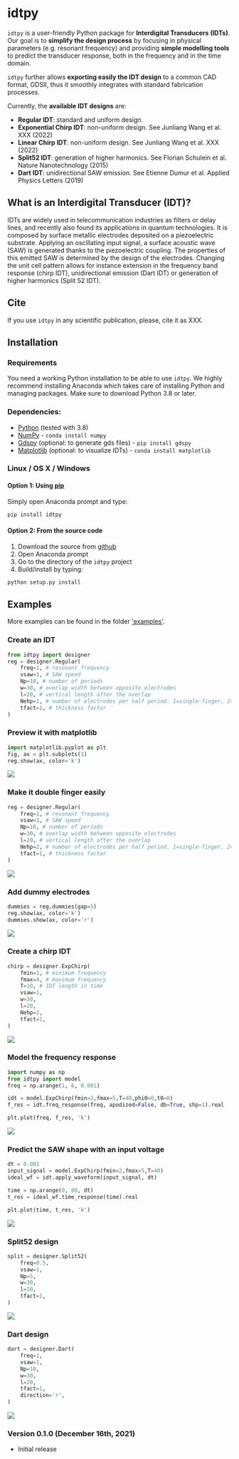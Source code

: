 # idtpy

[comment]: <> ([![BSD-3-Clause]&#40;https://img.shields.io/github/license/nextnanopy/nextnanopy&#41;]&#40;https://opensource.org/licenses/BSD-3-Clause&#41;)

[comment]: <> ([![Downloads]&#40;https://img.shields.io/github/downloads/nextnanopy/nextnanopy/total&#41;]&#40;https://github.com/nextnanopy/nextnanopy/releases&#41;)

`idtpy` is a user-friendly Python package for **Interdigital Transducers (IDTs)**. 
Our goal is to **simplify the design process** by focusing in physical parameters (e.g. resonant frequency) and providing 
**simple modelling tools** to predict the transducer response, both in the frequency and in the time domain.

`idtpy` further allows **exporting easily the IDT design** to a common CAD format, GDSII, thus it smoothly integrates with
standard fabrication processes.

Currently, the **available IDT designs** are:
- **Regular IDT**: standard and uniform design.
- **Exponential Chirp IDT**: non-uniform design. See Junliang Wang et al. XXX (2022)
- **Linear Chirp IDT**: non-uniform design. See Junliang Wang et al. XXX (2022)
- **Split52 IDT**: generation of higher harmonics. See Florian Schulein et al. Nature Nanotechnology (2015)
- **Dart IDT**: unidirectional SAW emission. See Etienne Dumur et al. Applied Physics Letters (2019) 

## What is an Interdigital Transducer (IDT)?
IDTs are widely used in telecommunication industries as filters or delay lines, and recently also found its applications
in quantum technologies.
It is composed by surface metallic electrodes deposited on a piezoelectric substrate.
Applying an oscillating input signal, a surface acoustic wave (SAW) is generated thanks to the piezoelectric coupling.
The properties of this emitted SAW is determined by the design of the electrodes.
Changing the unit cell pattern allows for instance extension in the frequency band response (chirp IDT), 
unidirectional emission (Dart IDT) or generation of higher harmonics (Split 52 IDT).

## Cite
If you use `idtpy` in any scientific publication, please, cite it as XXX.

## Installation
### Requirements

You need a working Python installation to be able to use `idtpy`. 
We highly recommend installing Anaconda which takes care of installing Python and managing packages. 
Make sure to download Python 3.8 or later.

### Dependencies:

* [Python](https://www.python.org/) (tested with 3.8)
* [NumPy](http://numpy.scipy.org/) - `conda install numpy`
* [Gdspy](https://gdspy.readthedocs.io/) (optional: to generate gds files) - `pip install gdspy`
* [Matplotlib](https://matplotlib.org/) (optional: to visualize IDTs) - `conda install matplotlib`

### Linux / OS X / Windows

#### Option 1: Using [pip](https://docs.python.org/3/installing/)

Simply open Anaconda prompt and type:

```sh
pip install idtpy
```

#### Option 2: From the source code

1. Download the source from [github](https://github.com/Junliang-Wang/idtpy)
2. Open Anaconda prompt
3. Go to the directory of the `idtpy` project
4. Build/install by typing:

```sh
python setup.py install
```

## Examples
More examples can be found in the folder ['examples'](https://github.com/Junliang-Wang/idtpy/tree/main/examples).

### Create an IDT
```python
from idtpy import designer
reg = designer.Regular(
    freq=1, # resonant frequency
    vsaw=1, # SAW speed
    Np=10, # number of periods
    w=30, # overlap width between opposite electrodes
    l=20, # vertical length after the overlap
    Nehp=1, # number of electrodes per half period. 1=single-finger, 2=double-finger...
    tfact=1, # thickness factor
)
```

### Preview it with matplotlib
```python
import matplotlib.pyplot as plt
fig, ax = plt.subplots(1)
reg.show(ax, color='k')
```
![](readme_images/fig1_idt.png)
### Make it double finger easily
```python
reg = designer.Regular(
    freq=1, # resonant frequency
    vsaw=1, # SAW speed
    Np=10, # number of periods
    w=30, # overlap width between opposite electrodes
    l=20, # vertical length after the overlap
    Nehp=2, # number of electrodes per half period. 1=single-finger, 2=double-finger...
    tfact=1, # thickness factor
)
```
![](readme_images/fig2_idt.png)

### Add dummy electrodes
```python
dummies = reg.dummies(gap=5)
reg.show(ax, color='k')
dummies.show(ax, color='r')
```
![](readme_images/fig3_idt.png)

### Create a chirp IDT
```python
chirp = designer.ExpChirp(
    fmin=1, # minimum frequency
    fmax=4, # maximum frequency
    T=10, # IDT length in time
    vsaw=1,
    w=30, 
    l=20, 
    Nehp=2, 
    tfact=1,
)
```
![](readme_images/fig4_idt.png)

### Model the frequency response
```python
import numpy as np
from idtpy import model
freq = np.arange(1, 6, 0.001)

idt = model.ExpChirp(fmin=2,fmax=5,T=40,phi0=0,t0=0)
f_res = idt.freq_response(freq, apodized=False, db=True, shp=1).real

plt.plot(freq, f_res, 'k')
```
![](readme_images/fig5_idt.png)

### Predict the SAW shape with an input voltage

```python
dt = 0.001
input_signal = model.ExpChirp(fmin=2,fmax=5,T=40)
ideal_wf = idt.apply_waveform(input_signal, dt)

time = np.arange(0, 80, dt)
t_res = ideal_wf.time_response(time).real

plt.plot(time, t_res, 'k')
```
![](readme_images/fig6_idt.png)

### Split52 design
```python
split = designer.Split52(
    freq=0.5, 
    vsaw=1, 
    Np=5, 
    w=30, 
    l=20, 
    tfact=1,
)
```
![](readme_images/fig7_idt.png)

### Dart design
```python
dart = designer.Dart(
    freq=1, 
    vsaw=1, 
    Np=10, 
    w=30, 
    l=20, 
    tfact=1,
    direction='r',
)
```
![](readme_images/fig8_idt.png)

### Version 0.1.0 (December 16th, 2021)
* Initial release